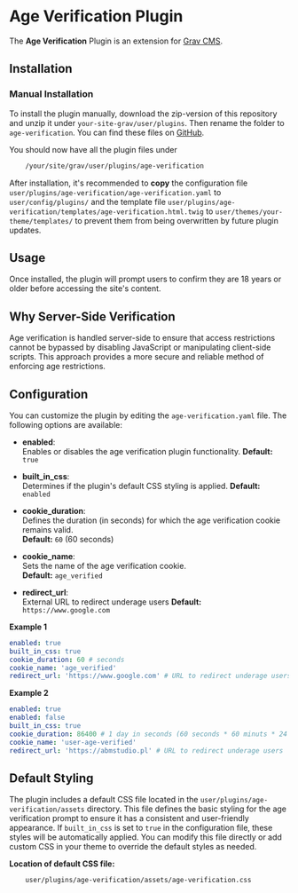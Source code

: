 # Age Verification Plugin

The **Age Verification** Plugin is an extension for [Grav CMS](https://github.com/getgrav/grav). 

## Installation

### Manual Installation

To install the plugin manually, download the zip-version of this repository and unzip it under `your-site-grav/user/plugins`. Then rename the folder to `age-verification`. You can find these files on [GitHub](https://github.com/nmorajda/grav-plugin-age-verification).

You should now have all the plugin files under

```bash
    /your/site/grav/user/plugins/age-verification
```

After installation, it's recommended to **copy** the configuration file `user/plugins/age-verification/age-verification.yaml` to `user/config/plugins/` and the template file `user/plugins/age-verification/templates/age-verification.html.twig` to `user/themes/your-theme/templates/` to prevent them from being overwritten by future plugin updates.

## Usage

Once installed, the plugin will prompt users to confirm they are 18 years or older before accessing the site's content. 

## Why Server-Side Verification

Age verification is handled server-side to ensure that access restrictions cannot be bypassed by disabling JavaScript or manipulating client-side scripts. This approach provides a more secure and reliable method of enforcing age restrictions.

## Configuration

You can customize the plugin by editing the `age-verification.yaml` file. The following options are available:

- **enabled**:  
  Enables or disables the age verification plugin functionality.
  **Default:** `true` 

- **built_in_css**:  
  Determines if the plugin's default CSS styling is applied.
  **Default:** `enabled` 

- **cookie_duration**:  
  Defines the duration (in seconds) for which the age verification cookie remains valid.  
  **Default:** `60` (60 seconds)

- **cookie_name**:  
  Sets the name of the age verification cookie.  
  **Default:** `age_verified`

- **redirect_url**:  
  External URL to redirect underage users
  **Default:** `https://www.google.com`

**Example 1**

```yaml
enabled: true
built_in_css: true
cookie_duration: 60 # seconds
cookie_name: 'age_verified'
redirect_url: 'https://www.google.com' # URL to redirect underage users
```

**Example 2**

```yaml
enabled: true
enabled: false
built_in_css: true
cookie_duration: 86400 # 1 day in seconds (60 seconds * 60 minuts * 24 hours)
cookie_name: 'user-age-verified'
redirect_url: 'https://abmstudio.pl' # URL to redirect underage users
```

## Default Styling

The plugin includes a default CSS file located in the `user/plugins/age-verification/assets` directory. This file defines the basic styling for the age verification prompt to ensure it has a consistent and user-friendly appearance. If `built_in_css` is set to `true` in the configuration file, these styles will be automatically applied. You can modify this file directly or add custom CSS in your theme to override the default styles as needed.

**Location of default CSS file:**

```bash
    user/plugins/age-verification/assets/age-verification.css
```
